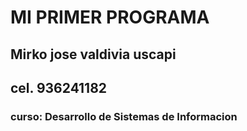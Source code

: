 # MI PRIMER PROGRAMA
## Mirko jose valdivia uscapi
## cel. 936241182 
### curso: Desarrollo de Sistemas de Informacion